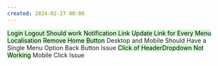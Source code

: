 ```yaml
---
created: 2024-02-27 00:08
---
```

<mark style="background: #BBFABBA6;">Login Logout Should work</mark>
<mark style="background: #BBFABBA6;">Notification Link</mark>
<mark style="background: #BBFABBA6;">Update Link for Every Menu </mark>
<mark style="background: #BBFABBA6;">Localisation</mark>
<mark style="background: #BBFABBA6;">Remove Home Button</mark>
Desktop and Mobile Should Have a Single Menu Option
Back Button Issue
<mark style="background: #BBFABBA6;">Click of HeaderDropdown Not Working</mark>
Mobile Click Issue

